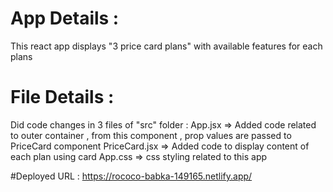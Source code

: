 # App Details :
This react  app displays "3 price card plans" with available features for each plans

# File Details :
Did code changes in 3 files of "src" folder :
App.jsx => Added code related to outer container , from this component , prop values are passed to PriceCard component
PriceCard.jsx => Added code to display content of each plan using card
App.css => css styling related to this app

#Deployed URL :
https://rococo-babka-149165.netlify.app/
 
 
